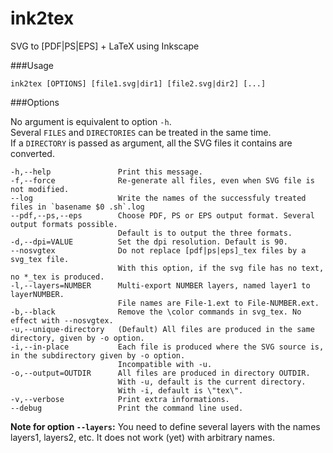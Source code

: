 ink2tex
=======

SVG to [PDF|PS|EPS] + LaTeX using Inkscape

###Usage


`ink2tex [OPTIONS] [file1.svg|dir1] [file2.svg|dir2] [...]`

###Options

No argument is equivalent to option `-h`.  
Several `FILES` and `DIRECTORIES` can be treated in the same time.  
If a `DIRECTORY` is passed as argument, all the SVG files it contains are converted.  


    -h,--help               Print this message.
    -f,--force              Re-generate all files, even when SVG file is not modified.
    --log                   Write the names of the successfuly treated files in `basename $0 .sh`.log
    --pdf,--ps,--eps        Choose PDF, PS or EPS output format. Several output formats possible.
                            Default is to output the three formats.
    -d,--dpi=VALUE          Set the dpi resolution. Default is 90.
    --nosvgtex              Do not replace [pdf|ps|eps]_tex files by a svg_tex file.
                            With this option, if the svg file has no text, no *_tex is produced.
    -l,--layers=NUMBER      Multi-export NUMBER layers, named layer1 to layerNUMBER. 
                            File names are File-1.ext to File-NUMBER.ext.
    -b,--black              Remove the \color commands in svg_tex. No effect with --nosvgtex.
    -u,--unique-directory   (Default) All files are produced in the same directory, given by -o option.
    -i,--in-place           Each file is produced where the SVG source is, in the subdirectory given by -o option. 
                            Incompatible with -u.
    -o,--output=OUTDIR      All files are produced in directory OUTDIR. 
                            With -u, default is the current directory.
                            With -i, default is \"tex\".
    -v,--verbose            Print extra informations.
    --debug                 Print the command line used. 
 
 **Note for option `--layers`:** You need to define several layers with the names layers1, layers2, etc. It does not work (yet) with arbitrary names.
